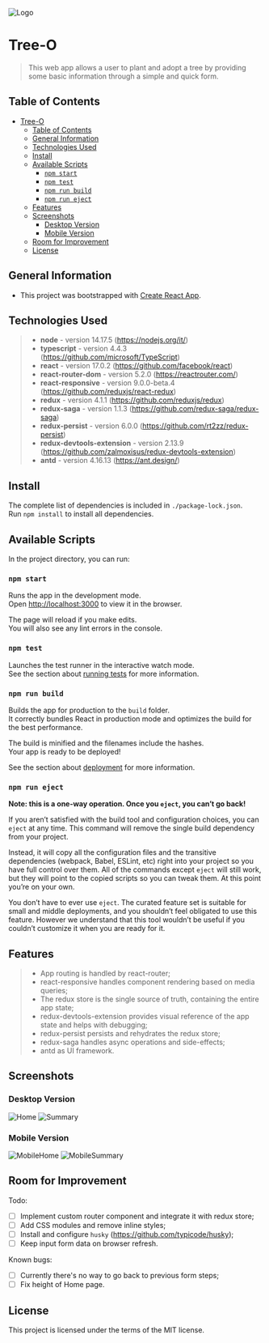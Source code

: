 ![Logo](./src/resources/logo_green.png)

# Tree-O

> This web app allows a user to plant and adopt a tree by providing some basic information through a simple and quick form.

## Table of Contents

- [Tree-O](#tree-o)
  - [Table of Contents](#table-of-contents)
  - [General Information](#general-information)
  - [Technologies Used](#technologies-used)
  - [Install](#install)
  - [Available Scripts](#available-scripts)
    - [`npm start`](#npm-start)
    - [`npm test`](#npm-test)
    - [`npm run build`](#npm-run-build)
    - [`npm run eject`](#npm-run-eject)
  - [Features](#features)
  - [Screenshots](#screenshots)
    - [Desktop Version](#desktop-version)
    - [Mobile Version](#mobile-version)
  - [Room for Improvement](#room-for-improvement)
  - [License](#license)

## General Information

- This project was bootstrapped with [Create React App](https://github.com/facebook/create-react-app).

## Technologies Used

> - **node** - version 14.17.5 (https://nodejs.org/it/)
> - **typescript** - version 4.4.3 (https://github.com/microsoft/TypeScript)
> - **react** - version 17.0.2 (https://github.com/facebook/react)
> - **react-router-dom** - version 5.2.0 (https://reactrouter.com/)
> - **react-responsive** - version 9.0.0-beta.4 (https://github.com/reduxjs/react-redux)
> - **redux** - version 4.1.1 (https://github.com/reduxjs/redux)
> - **redux-saga** - version 1.1.3 (https://github.com/redux-saga/redux-saga)
> - **redux-persist** - version 6.0.0 (https://github.com/rt2zz/redux-persist)
> - **redux-devtools-extension** - version 2.13.9 (https://github.com/zalmoxisus/redux-devtools-extension)
> - **antd** - version 4.16.13 (https://ant.design/)

## Install

The complete list of dependencies is included in `./package-lock.json`.\
Run `npm install` to install all dependencies.

## Available Scripts

In the project directory, you can run:

### `npm start`

Runs the app in the development mode.\
Open [http://localhost:3000](http://localhost:3000) to view it in the browser.

The page will reload if you make edits.\
You will also see any lint errors in the console.

### `npm test`

Launches the test runner in the interactive watch mode.\
See the section about [running tests](https://facebook.github.io/create-react-app/docs/running-tests) for more information.

### `npm run build`

Builds the app for production to the `build` folder.\
It correctly bundles React in production mode and optimizes the build for the best performance.

The build is minified and the filenames include the hashes.\
Your app is ready to be deployed!

See the section about [deployment](https://facebook.github.io/create-react-app/docs/deployment) for more information.

### `npm run eject`

**Note: this is a one-way operation. Once you `eject`, you can’t go back!**

If you aren’t satisfied with the build tool and configuration choices, you can `eject` at any time. This command will remove the single build dependency from your project.

Instead, it will copy all the configuration files and the transitive dependencies (webpack, Babel, ESLint, etc) right into your project so you have full control over them. All of the commands except `eject` will still work, but they will point to the copied scripts so you can tweak them. At this point you’re on your own.

You don’t have to ever use `eject`. The curated feature set is suitable for small and middle deployments, and you shouldn’t feel obligated to use this feature. However we understand that this tool wouldn’t be useful if you couldn’t customize it when you are ready for it.

## Features

> - App routing is handled by react-router;
> - react-responsive handles component rendering based on media queries;
> - The redux store is the single source of truth, containing the entire app state;
> - redux-devtools-extension provides visual reference of the app state and helps with debugging;
> - redux-persist persists and rehydrates the redux store;
> - redux-saga handles async operations and side-effects;
> - antd as UI framework.

## Screenshots

### Desktop Version

![Home](./src/resources/screenshot_home.png)
![Summary](./src/resources/screenshot_summary.png)

### Mobile Version

![MobileHome](src/resources/screenshot_home_mobile.png)
![MobileSummary](src/resources/screenshot_summary_mobile.png)

## Room for Improvement

Todo:

- [ ] Implement custom router component and integrate it with redux store;
- [ ] Add CSS modules and remove inline styles;
- [ ] Install and configure `husky` (https://github.com/typicode/husky);
- [ ] Keep input form data on browser refresh.

Known bugs:

- [ ] Currently there's no way to go back to previous form steps;
- [ ] Fix height of Home page.

## License

This project is licensed under the terms of the MIT license.
